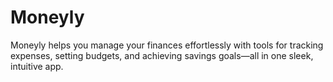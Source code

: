 # Moneyly
Moneyly helps you manage your finances effortlessly with tools for tracking expenses, setting budgets, and achieving savings goals—all in one sleek, intuitive app.
